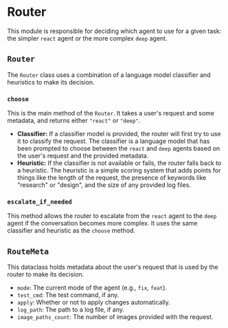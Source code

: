 # Router

This module is responsible for deciding which agent to use for a given task: the simpler `react` agent or the more complex `deep` agent.

## `Router`

The `Router` class uses a combination of a language model classifier and heuristics to make its decision.

### `choose`

This is the main method of the `Router`. It takes a user's request and some metadata, and returns either `"react"` or `"deep"`.

- **Classifier:** If a classifier model is provided, the router will first try to use it to classify the request. The classifier is a language model that has been prompted to choose between the `react` and `deep` agents based on the user's request and the provided metadata.
- **Heuristic:** If the classifier is not available or fails, the router falls back to a heuristic. The heuristic is a simple scoring system that adds points for things like the length of the request, the presence of keywords like "research" or "design", and the size of any provided log files.

### `escalate_if_needed`

This method allows the router to escalate from the `react` agent to the `deep` agent if the conversation becomes more complex. It uses the same classifier and heuristic as the `choose` method.

## `RouteMeta`

This dataclass holds metadata about the user's request that is used by the router to make its decision.

- `mode`: The current mode of the agent (e.g., `fix`, `feat`).
- `test_cmd`: The test command, if any.
- `apply`: Whether or not to apply changes automatically.
- `log_path`: The path to a log file, if any.
- `image_paths_count`: The number of images provided with the request.

